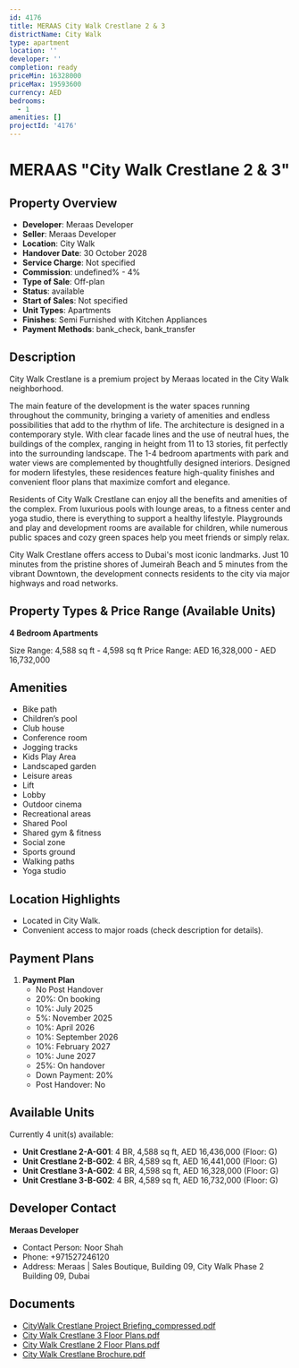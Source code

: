```yaml
---
id: 4176
title: MERAAS City Walk Crestlane 2 & 3
districtName: City Walk
type: apartment
location: ''
developer: ''
completion: ready
priceMin: 16328000
priceMax: 19593600
currency: AED
bedrooms:
  - 1
amenities: []
projectId: '4176'
---
```


# MERAAS "City Walk Crestlane 2 & 3"

## Property Overview
- **Developer**: Meraas Developer
- **Seller**: Meraas Developer
- **Location**: City Walk
- **Handover Date**: 30 October 2028
- **Service Charge**: Not specified
- **Commission**: undefined% - 4%
- **Type of Sale**: Off-plan
- **Status**: available
- **Start of Sales**: Not specified
- **Unit Types**: Apartments
- **Finishes**: Semi Furnished with Kitchen Appliances
- **Payment Methods**: bank_check, bank_transfer

## Description
City Walk Crestlane is a premium project by Meraas located in the City Walk neighborhood.

The main feature of the development is the water spaces running throughout the community, bringing a variety of amenities and endless possibilities that add to the rhythm of life. The architecture is designed in a contemporary style. With clear facade lines and the use of neutral hues, the buildings of the complex, ranging in height from 11 to 13 stories, fit perfectly into the surrounding landscape. The 1-4 bedroom apartments with park and water views are complemented by thoughtfully designed interiors. Designed for modern lifestyles, these residences feature high-quality finishes and convenient floor plans that maximize comfort and elegance.

Residents of City Walk Crestlane can enjoy all the benefits and amenities of the complex. From luxurious pools with lounge areas, to a fitness center and yoga studio, there is everything to support a healthy lifestyle. Playgrounds and play and development rooms are available for children, while numerous public spaces and cozy green spaces help you meet friends or simply relax.

City Walk Crestlane offers access to Dubai's most iconic landmarks. Just 10 minutes from the pristine shores of Jumeirah Beach and 5 minutes from the vibrant Downtown, the development connects residents to the city via major highways and road networks.

## Property Types & Price Range (Available Units)
**4 Bedroom Apartments**

Size Range: 4,588 sq ft - 4,598 sq ft
Price Range: AED 16,328,000 - AED 16,732,000

## Amenities
- Bike path
- Children’s pool
- Club house
- Conference room
- Jogging tracks
- Kids Play Area
- Landscaped garden
- Leisure areas
- Lift
- Lobby
- Outdoor cinema
- Recreational areas
- Shared Pool
- Shared gym & fitness
- Social zone
- Sports ground
- Walking paths
- Yoga studio

## Location Highlights
- Located in City Walk.
- Convenient access to major roads (check description for details).

## Payment Plans
1. **Payment Plan**
   - No Post Handover
   - 20%: On booking
   - 10%: July 2025
   - 5%: November 2025
   - 10%: April 2026
   - 10%: September 2026
   - 10%: February 2027
   - 10%: June 2027
   - 25%: On handover
   - Down Payment: 20%
   - Post Handover: No

## Available Units
Currently 4 unit(s) available:
- **Unit Crestlane 2-A-G01**: 4 BR, 4,588 sq ft, AED 16,436,000 (Floor: G)
- **Unit Crestlane 2-B-G02**: 4 BR, 4,589 sq ft, AED 16,441,000 (Floor: G)
- **Unit Crestlane 3-A-G02**: 4 BR, 4,598 sq ft, AED 16,328,000 (Floor: G)
- **Unit Crestlane 3-B-G02**: 4 BR, 4,589 sq ft, AED 16,732,000 (Floor: G)

## Developer Contact
**Meraas Developer**
- Contact Person: Noor Shah
- Phone: +971527246120
- Address: Meraas | Sales Boutique, Building 09, City Walk Phase 2 Building 09, Dubai

## Documents
- [CityWalk Crestlane Project Briefing_compressed.pdf](https://cdn.geniemap.net/2025/01/24/5tffp8zwg4QOuDcUKGhHNLPrLK2NdbsBwXx4JxZq.pdf)
- [City Walk Crestlane 3 Floor Plans.pdf](https://cdn.geniemap.net/2025/01/24/dxTmAGEVO1qWMSHuoLRDkKS8Pw7Ygki6pF2AcyzN.pdf)
- [City Walk Crestlane 2 Floor Plans.pdf](https://cdn.geniemap.net/2025/01/24/2OfgnbcBQPvbotgzXME24DUVRBIgyyZ1mwHv3Rbr.pdf)
- [City Walk Crestlane Brochure.pdf](https://cdn.geniemap.net/2025/01/24/72xrXNohpf1wVUXaLZZo2wEkrXG2vusJfoLVR3bs.pdf)
